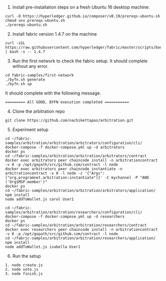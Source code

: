 1. Install pre-installation steps on a fresh Ubuntu 16 desktop machine:
```
curl -O https://hyperledger.github.io/composer/v0.19/prereqs-ubuntu.sh
chmod u+x prereqs-ubuntu.sh
./prereqs-ubuntu.sh
```

2. Install fabric version 1.4.7 on the machine
```
curl -sSL https://raw.githubusercontent.com/hyperledger/fabric/master/scripts/bootstrap.sh | bash -s -- 1.4.7
```

3. Run the first network to check the fabric setup. It should complete without any error.
```
cd fabric-samples/first-network
./byfn.sh generate
./byfn.sh up
```
It should complete with the following message.
```
========= All GOOD, BYFN execution completed ===========
```

4. Clone the arbitration repo
```
git clone https://github.com/nachikettapas/arbitration.git
```

5. Experiment setup
```
cd ~/fabric-samples/arbitration/arbitration/arbitrators/configuration/cli/
docker-compose -f docker-compose.yml up -d arbitrators
docker ps
cd ~/fabric-samples/arbitration/arbitration/arbitrators/contract
docker exec arbitrators peer chaincode install -n arbitrationcontract -v 0 -p /opt/gopath/src/github.com/contract -l node
docker exec arbitrators peer chaincode instantiate -n arbitrationcontract -v 0 -l node -c '{"Args":["org.programnet.arbitration:instantiate"]}' -C mychannel -P "AND ('Org1MSP.member')"
docker ps
cd ~/fabric-samples/arbitration/arbitration/arbitrators/application/
npm install
node addToWallet.js carol User1
```
```
cd ~/fabric-samples/arbitration/arbitration/researchers/configuration/cli/
docker-compose -f docker-compose.yml up -d researchers
docker ps
cd ~/fabric-samples/arbitration/arbitration/researchers/contract
docker exec researchers peer chaincode install -n arbitrationcontract -v 0 -p /opt/gopath/src/github.com/contract -l node
cd ~/fabric-samples/arbitration/arbitration/researchers/application/
npm install
node addToWallet.js isabella User1
```

6. Run the setup
```
1. node create.js
2. node vote.js
3. node finish.js
```
